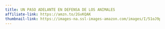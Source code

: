 ```yaml
---
title: UN PASO ADELANTE EN DEFENSA DE LOS ANIMALES
affiliate-link: https://amzn.to/2GvKQAK
thumbnail-link: https://images-na.ssl-images-amazon.com/images/I/51oJ9pQKFYL._SX347_BO1,204,203,200_.jpg
---
```

